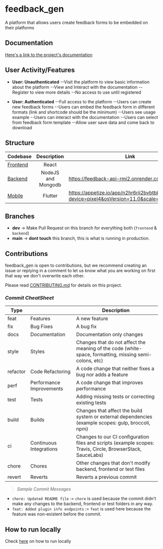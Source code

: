 # feedback_gen

A platform that allows users create feedback forms to be embedded on their platforms

## Documentation

[Here's a link to the project's documentation](https://docs.google.com/document/d/16v9-9yiHbDgjZexHZVtjPUX1Mb5z1VwXgYCpEWUaYdY/edit)

## User Activity/Features

- **User: Unauthenticated**
  --Visit the platform to view basic information about the platform
  --View and Interact with the documentation
  --Register to view more details
  --No access to use until registered

- **User: Authenticated**
  --Full access to the platform
  --Users can create new feedback forms
  --Users can embed the feedback form in different formats (link and shortcode should be the minimum)
  --Users see usage example
  --Users can interact with the documentation
  --Users can select from feedback form template
  --Allow user save data and come back to download

## Structure

| Codebase             |    Description     | Link                                                                                     |
| :------------------- | :----------------: | ---------------------------------------------------------------------------------------- |
| [Frontend](frontend) |       React        |
| [Backend](backend)   | NodeJS and Mongodb | https://feedback-api-rmi2.onrender.com/                                                  |
| [Mobile](backend)    |      Flutter       | https://appetize.io/app/n2hr6rii2bvbtbkys6ngcedgle?device=pixel4&osVersion=11.0&scale=75 |

## Branches

- **dev** -> Make Pull Request on this branch for everything both (`frontend` & `backend`)
- **main** -> **dont touch** this branch, this is what is running in production.

## Contributions

feedback_gen is open to contributions, but we recommend creating an issue or replying in a comment to let us know what you are working on first that way we don't overwrite each other.

Please read [CONTRIBUTING.md](https://github.com/zuri-training/Team-Sardinew2/blob/main/CONTRIBUTING.md) for details on this project.

### _Commit CheatSheet_

| Type     |                          | Description                                                                                                 |
| -------- | ------------------------ | ----------------------------------------------------------------------------------------------------------- |
| feat     | Features                 | A new feature                                                                                               |
| fix      | Bug Fixes                | A bug fix                                                                                                   |
| docs     | Documentation            | Documentation only changes                                                                                  |
| style    | Styles                   | Changes that do not affect the meaning of the code (white-space, formatting, missing semi-colons, etc)      |
| refactor | Code Refactoring         | A code change that neither fixes a bug nor adds a feature                                                   |
| perf     | Performance Improvements | A code change that improves performance                                                                     |
| test     | Tests                    | Adding missing tests or correcting existing tests                                                           |
| build    | Builds                   | Changes that affect the build system or external dependencies (example scopes: gulp, broccoli, npm)         |
| ci       | Continuous Integrations  | Changes to our CI configuration files and scripts (example scopes: Travis, Circle, BrowserStack, SauceLabs) |
| chore    | Chores                   | Other changes that don't modify backend, frontend or test files                                             |
| revert   | Reverts                  | Reverts a previous commit                                                                                   |

> _Sample Commit Messages_

- `chore: Updated README file` := `chore` is used because the commit didn't make any changes to the backend, frontend or test folders in any way.
- `feat: Added plugin info endpoints` := `feat` is used here because the feature was non-existent before the commit.

## How to run locally

Check <a href="https://github.com/zuri-training/Team-Sardinew2/blob/main/CONTRIBUTING.md#">here</a> on how to run locally</a>
